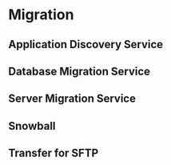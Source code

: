 # Migration

## Application Discovery Service

## Database Migration Service

## Server Migration Service

## Snowball

## Transfer for SFTP
